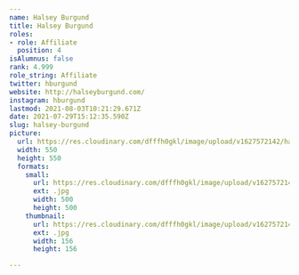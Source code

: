 ```yaml
---
name: Halsey Burgund
title: Halsey Burgund
roles:
- role: Affiliate
  position: 4
isAlumnus: false
rank: 4.999
role_string: Affiliate
twitter: hburgund
website: http://halseyburgund.com/
instagram: hburgund
lastmod: 2021-08-03T10:21:29.671Z
date: 2021-07-29T15:12:35.590Z
slug: halsey-burgund
picture:
  url: https://res.cloudinary.com/dfffh0gkl/image/upload/v1627572142/halsey_8c8be37543.jpg
  width: 550
  height: 550
  formats:
    small:
      url: https://res.cloudinary.com/dfffh0gkl/image/upload/v1627572145/small_halsey_8c8be37543.jpg
      ext: .jpg
      width: 500
      height: 500
    thumbnail:
      url: https://res.cloudinary.com/dfffh0gkl/image/upload/v1627572144/thumbnail_halsey_8c8be37543.jpg
      ext: .jpg
      width: 156
      height: 156

---
```

